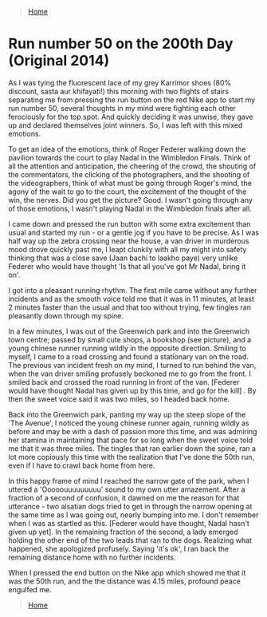 >[Home](../README.md)

# Run number 50 on the 200th Day (Original 2014)

As I was tying the fluorescent lace of my grey Karrimor shoes  (80% discount, sasta aur khifayati!) this morning with two flights of stairs separating me from pressing the run button on the red Nike app to start my run number 50,  several thoughts in my mind were fighting each other ferociously for the top spot. And quickly deciding it was unwise, they gave up and declared themselves joint winners. So, I was left with this mixed emotions. 

To get an idea of the emotions, think of Roger Federer walking down the pavilion towards the court to play Nadal in the Wimbledon Finals. Think of all the attention and anticipation, the cheering of the crowd, the shouting of the commentators, the clicking of the photographers, and the shooting of the videographers, think of what must be going through Roger's mind, the agony of the wait to go to the court, the excitement of the thought of the win, the nerves. Did you get the picture? Good. I wasn't going through any of those emotions, I wasn't playing Nadal in the Wimbledon finals after all. 

I came down and pressed the run button with some extra excitement than usual and started my run - or a gentle jog if you have to be precise. As I was half way up the zebra crossing near the house, a van driver in murderous mood drove quickly past me, I leapt clunkily with all my might into safety thinking  that was a close save (Jaan bachi to laakho paye) very unlike Federer who would have thought 'Is that all you've got Mr Nadal, bring it on'. 

I got into a pleasant running rhythm. The first mile came without any further incidents and as the smooth voice told me that it was in 11 minutes, at least 2 minutes faster than the usual and that too without trying, few tingles ran pleasantly down through my spine.

In a few minutes, I was out of the Greenwich park and into the Greenwich town centre;  passed by small cute shops, a bookshop (see picture), and a young chinese runner running wildly in the opposite direction. Smiling to myself, I came to a road crossing and found a stationary van on the road. The previous van incident fresh on my mind, I turned to run behind the van, when the van driver smiling profusely beckoned  me to go from the front. I smiled back and crossed the road running in front of the van. [Federer would have thought Nadal has given up by this time, and go for the kill] . By then the sweet voice said it was two miles, so I headed back home.

Back into the Greenwich park, panting my way up the steep slope of the 'The Avenue',  I noticed the young chinese runner again, running wildly as before and may be with a dash of passion more this time, and was admiring her stamina in maintaining that pace for so long when the sweet voice told me that it was three miles. The tingles that ran earlier down the spine, ran a lot more copiously this time with the realization that I've done the 50th run, even if I have to crawl back home from here. 

In this happy frame of mind I reached the narrow gate of the park, when I uttered  a 'Ooooouuuuuuuuu' sound to my own utter amazement. After a fraction of a second of confusion, it dawned on me the reason for that utterance - two alsatian dogs tried to get in through the narrow opening at the same time as I was going out, nearly bumping into me. I don't remember when I was as startled as this. [Federer would have thought, Nadal hasn't given up yet]. In the remaining fraction of the second, a lady emerged holding the other end of the two leads that ran to the dogs.  Realizing what happened, she apologized profusely. Saying 'it's ok', I ran back the remaining distance home with no further incidents.

When I pressed the end button on the Nike app which showed me that it was the 50th run, and the the distance was 4.15 miles, profound peace engulfed me.

>[Home](../README.md)
